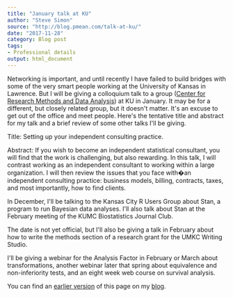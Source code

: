 ```yaml
---
title: "January talk at KU"
author: "Steve Simon"
source: "http://blog.pmean.com/talk-at-ku/"
date: "2017-11-28"
category: Blog post
tags:
- Professional details
output: html_document
---
```


Networking is important, and until recently I have failed to build bridges with some of the very smart people working at the University of Kansas in Lawrence. But I will be giving a colloquium talk to a group ([Center for Research Methods and Data Analysis][crmd1]) at KU in January. It may be for a different, but closely related group, but it doesn't matter. It's an excuse to get out of the office and meet people. Here's the tentative title and abstract for my talk and a brief review of some other talks I'll be giving.

<!---More--->

Title: Setting up your independent consulting practice.

Abstract: If you wish to become an independent statistical consultant, you will find that the work is challenging, but also rewarding. In this talk, I will contrast working as an independent consultant to working within a large organization. I will then review the issues that you face with�an independent consulting practice: business models, billing, contracts, taxes, and most importantly, how to find clients.

In December, I'll be talking to the Kansas City R Users Group about Stan, a program to run Bayesian data analyses. I'll also talk about Stan at the February meeting of the KUMC Biostatistics Journal Club.

The date is not yet official, but I'll also be giving a talk in February about how to write the methods section of a research grant for the UMKC Writing Studio.

I'll be giving a webinar for the Analysis Factor in February or March about transformations, another webinar later that spring about equivalence and non-inferiority tests, and an eight week web course on survival analysis.

You can find an [earlier version][sim1] of this page on my [blog][sim2].

[sim1]: http://blog.pmean.com/talk-at-ku/
[sim2]: http://blog.pmean.com

[crmd1]: http://crmda.ku.edu/
